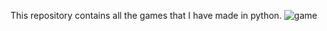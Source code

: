 This repository contains all the games that I have made in python. ![game](https://github.com/user-attachments/assets/84b5d9d8-5351-4769-b489-64b493cdf4b1)
